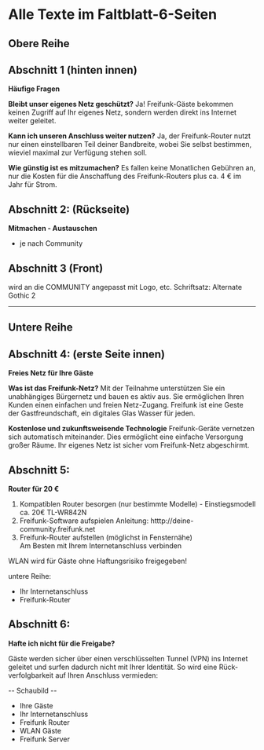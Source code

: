 # Alle Texte im Faltblatt-6-Seiten

Obere Reihe
----

**Abschnitt 1 (hinten innen)** 
---
**Häufige Fragen**

**Bleibt unser eigenes Netz geschützt?**
Ja! Freifunk-Gäste bekommen keinen Zugriff auf Ihr eigenes Netz, sondern werden direkt ins Internet weiter geleitet.

**Kann ich unseren Anschluss weiter nutzen?**
Ja, der Freifunk-Router nutzt nur einen einstell­baren Teil deiner Bandbreite, wobei Sie selbst bestimmen, wieviel maximal zur Verfügung stehen soll.

**Wie günstig ist es mitzumachen?**
Es fallen keine Monatlichen Gebühren an, nur die Kosten für die Anschaf­fung des Freifunk-Routers plus ca. 4 € im Jahr für Strom.

**Abschnitt 2: (Rückseite)**
---
**Mitmachen - Austauschen**

* je nach Community

**Abschnitt 3 (Front)**
---
wird an die COMMUNITY angepasst mit Logo, etc. Schriftsatz: Alternate Gothic 2

---

Untere Reihe
---

**Abschnitt 4: (erste Seite innen)**
---
**Freies Netz für Ihre Gäste**

**Was ist das Freifunk-Netz?**
Mit der Teilnahme unterstützen Sie ein unabhängiges Bürgernetz und bauen es aktiv aus. Sie ermöglichen Ihren Kunden einen einfachen und freien Netz-Zugang.
Freifunk ist eine Geste der Gast­freund­schaft, ein digitales Glas Wasser für jeden.

**Kostenlose und zukunftsweisende Technologie**
Freifunk-Geräte vernetzen sich automatisch miteinander. Dies ermöglicht eine einfache Versorgung großer Räume. Ihr eigenes Netz ist sicher vom Freifunk-Netz abgeschirmt.


**Abschnitt 5:**
---
**Router für 20 €**

1. Kompatiblen Router besorgen (nur bestimmte Modelle) - Einstiegsmodell ca. 20€ TL-WR842N
2. Freifunk-Software aufspielen Anleitung: htttp://deine-community.freifunk.net
3. Freifunk-Router aufstellen (möglichst in Fensternähe)  
   Am Besten mit Ihrem Internetanschluss verbinden

WLAN wird für Gäste ohne Haftungsrisiko freigegeben!

untere Reihe:

  * Ihr Internetanschluss 
  * Freifunk-Router


**Abschnitt 6:**
---
**Hafte ich nicht für die Freigabe?**

Gäste werden sicher über einen verschlüsselten Tunnel (VPN) ins Internet geleitet und surfen dadurch nicht mit Ihrer Identität. So wird eine Rück-verfolgbarkeit auf Ihren Anschluss vermieden:

    
-- Schaubild --

- Ihre Gäste
- Ihr Internetanschluss
- Freifunk Router
- WLAN Gäste
- Freifunk Server




